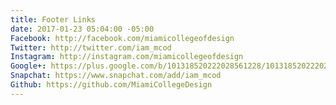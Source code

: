 ```yaml
---
title: Footer Links
date: 2017-01-23 05:04:00 -05:00
Facebook: http://facebook.com/miamicollegeofdesign
Twitter: http://twitter.com/iam_mcod
Instagram: http://instagram.com/miamicollegeofdesign
Google+: https://plus.google.com/b/101318520222028561228/101318520222028561228
Snapchat: https://www.snapchat.com/add/iam_mcod
Github: https://github.com/MiamiCollegeDesign
---
```


